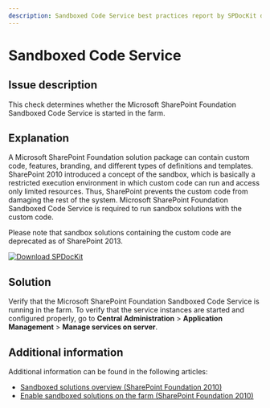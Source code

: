 ```yaml
---
description: Sandboxed Code Service best practices report by SPDocKit determines whether the Microsoft SharePoint Foundation Sandboxed Code Service is started in the farm.
---
```


# Sandboxed Code Service

## Issue description

This check determines whether the Microsoft SharePoint Foundation Sandboxed Code Service is started in the farm.

## Explanation

A Microsoft SharePoint Foundation solution package can contain custom code, features, branding, and different types of definitions and templates. SharePoint 2010 introduced a concept of the sandbox, which is basically a restricted execution environment in which custom code can run and access only limited resources. Thus, SharePoint prevents the custom code from damaging the rest of the system. Microsoft SharePoint Foundation Sandboxed Code Service is required to run sandbox solutions with the custom code.

Please note that sandbox solutions containing the custom code are deprecated as of SharePoint 2013.

[![Download SPDocKit](/img/spdockit-download.png)](http://bit.ly/2US0Zna)

## Solution

Verify that the Microsoft SharePoint Foundation Sandboxed Code Service is running in the farm. To verify that the service instances are started and configured properly, go to **Central Administration** &gt; **Application Management** &gt; **Manage services on server**.

## Additional information

Additional information can be found in the following articles:

* [Sandboxed solutions overview \(SharePoint Foundation 2010\)](https://technet.microsoft.com/en-us/library/ee704543%28v=office.14%29.aspx)
* [Enable sandboxed solutions on the farm \(SharePoint Foundation 2010\)](https://technet.microsoft.com/en-us/library/ff535775%28v=office.14%29.aspx)

